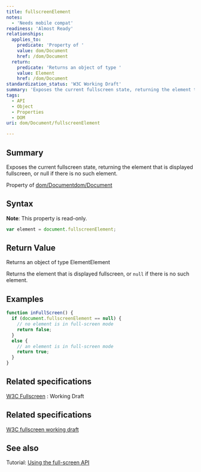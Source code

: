```yaml
---
title: fullscreenElement
notes:
  - 'Needs mobile compat'
readiness: 'Almost Ready'
relationships:
  applies_to:
    predicate: 'Property of '
    value: dom/Document
    href: /dom/Document
  return:
    predicate: 'Returns an object of type '
    value: Element
    href: /dom/Document
standardization_status: 'W3C Working Draft'
summary: 'Exposes the current fullscreen state, returning the element that is displayed fullscreen, or null if there is no such element.'
tags:
  - API
  - Object
  - Properties
  - DOM
uri: dom/Document/fullscreenElement

---
```

## <span>Summary</span>

Exposes the current fullscreen state, returning the element that is displayed fullscreen, or null if there is no such element.

Property of [dom/Document](/dom/Document)[dom/Document](/dom/Document)

## <span>Syntax</span>

**Note**: This property is read-only.

``` js
var element = document.fullscreenElement;
```

## <span>Return Value</span>

Returns an object of type ElementElement

Returns the element that is displayed fullscreen, or `null` if there is no such element.

## <span>Examples</span>

``` js
function inFullScreen() {
  if (document.fullscreenElement == null) {
    // no element is in full-screen mode
    return false;
  }
  else {
    // an element is in full-screen mode
    return true;
  }
}
```

## <span>Related specifications</span>

[W3C Fullscreen](http://www.w3.org/TR/fullscreen/#api)
:   Working Draft

## <span>Related specifications</span>

[W3C fullscreen working draft](http://www.w3.org/TR/fullscreen/)

## <span>See also</span>

Tutorial: [Using the full-screen API](http://docs.webplatform.org/wiki/tutorials/using_the_full-screen_api)